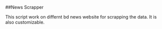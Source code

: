 ##News Scrapper

This script work on differnt bd news website for scrapping the data. It is also customizable.
